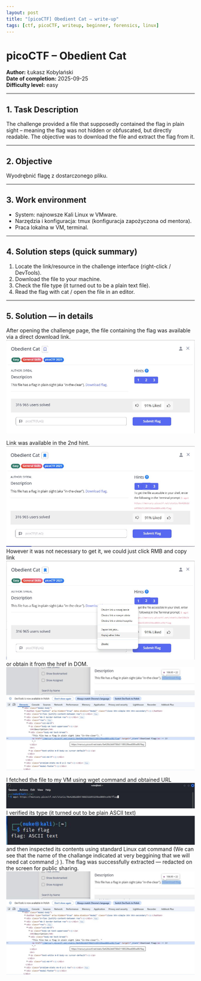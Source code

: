 ```yaml
---
layout: post
title: "[picoCTF] Obedient Cat – write-up"
tags: [ctf, picoCTF, writeup, beginner, forensics, linux]
---
```


# picoCTF – Obedient Cat  
**Author:** Łukasz Kobylański  
**Date of completion:** 2025-09-25  
**Difficulty level:** easy

---

## 1. Task Description
The challenge provided a file that supposedly contained the flag in plain sight – meaning the flag was not hidden or obfuscated, but directly readable. The objective was to download the file and extract the flag from it.

---

## 2. Objective
Wyodrębnić flagę z dostarczonego pliku.

---

## 3. Work environment
- System: najnowsze Kali Linux w VMware.  
- Narzędzia i konfiguracja: tmux (konfiguracja zapożyczona od mentora).  
- Praca lokalna w VM, terminal.

---

## 4. Solution steps (quick summary)
1. Locate the link/resource in the challenge interface (right-click / DevTools).
2. Download the file to your machine.
3. Check the file type (it turned out to be a plain text file).
4. Read the flag with cat / open the file in an editor.

---

## 5. Solution — in details
After opening the challenge page, the file containing the flag was available via a direct download link.
![Screenshot – hint / link](/assets/img/ctf-2025-obidient-cat/obidient-cat-main-screen.jpg)

Link was available in the 2nd hint.
![Screenshot – hint / link](/assets/img/ctf-2025-obidient-cat/hint2url.jpg)
However it was not necessary to get it, we could just click RMB and copy link
![Screenshot – hint / link](/assets/img/ctf-2025-obidient-cat/getUrlYourself1.jpg)  
or obtain it from the href in DOM.
![Screenshot – hint / link](/assets/img/ctf-2025-obidient-cat/getUrlYourself2.jpg)

I fetched the file to my VM using wget command and obtained URL
![Screenshot – hint / link](/assets/img/ctf-2025-obidient-cat/wget.jpg)
I verified its type (it turned out to be plain ASCII text)  
![Screenshot – hint / link](/assets/img/ctf-2025-obidient-cat/file-flag.jpg)  
and then inspected its contents using standard Linux cat command (We can see that the name of the challange indicated at very beggining that we will need cat command ;) ). 
The flag was successfully extracted — redacted on the screen for public sharing.
![Screenshot – hint / link](/assets/img/ctf-2025-obidient-cat/getUrlYourself2.jpg)
